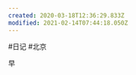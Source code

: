 ```yaml
---
created: 2020-03-18T12:36:29.833Z
modified: 2021-02-14T07:44:18.050Z
---
```

#日记 #北京

<!-- @timer "date":"Thu Mar 12 2020 09:24:03 GMT+0800 (CST)" -->

早
